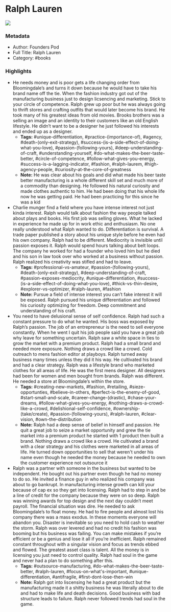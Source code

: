 # Ralph Lauren

![](https://readwise-assets.s3.amazonaws.com/static/images/default-book-icon-7.09749d3efd49.png)

### Metadata

- Author: Founders Pod 
- Full Title: Ralph Lauren
- Category: #books

### Highlights

- He needs money and is poor gets a life changing order from Bloomingdale’s and turns it down because he would have to take his brand name off the tie. When the fashion industry got out of the manufacturing business just to design licsencing and marketing. Stick to your circle of competence.
  Ralph grew up poor but he was always going to thrift stores and crafting outfits that would later become his brand. He took many of his greatest ideas from old movies. Brooks brothers was a selling an image and an identity to their customers like an old English lifestyle. He didn’t want to be a designer he just followed his interests and ended up as a designer.
    - **Tags:** #unique-differentiation, #practice-(importance-of), #agency, #death-(only-exit-strategy), #success-(is-a-side-effect-of-doing-what-you-love), #passion-(following-yours), #deep-understanding-of-craft, #understanding-yourself, #do-what-makes-the-beer-taste-better, #circle-of-competence, #follow-what-gives-you-energy, #success-is-a-lagging-indicator, #fashion, #ralph-laurem, #high-agency-people, #curiosity-at-the-core-of-greatness
    - **Note:** He was clear about his goals and did what made his beer taste better manufacturing is a whole different skill set and much more of a commodity than designing.
      He followed his natural curiosity and made clothes authentic to him. He had been doing that his whole life now he was getting paid. He had been practicing for this since he was a kid
- Charlie munger find a field where you have intense interest not just kinda interest. Ralph would talk about fashion the way people talked about plays and books.
  His first job was selling gloves. What he lacked in experience he made up for in work ethic and enthusiasm. No one really understood what Ralph wanted to do. Differentiation is survival. A trade paper published a story about his unique style before he even had his own company. Ralph had to be different.
  Mediocrity is invisible until passion exposes it. Ralph would spend hours talking about belt loops. The company he worked for had a founder who loved him but he died and his son in law took over who worked at a business without passion. Ralph realized his creativity was stifled and had to leave.
    - **Tags:** #professional-vs-amateur, #passion-(following-yours), #death-(only-exit-strategy), #deep-understanding-of-craft, #passion-exposes-mediocrity, #unique-differentiation, #success-(is-a-side-effect-of-doing-what-you-love), #thick-vs-thin-desire, #explorer-vs-optimizer, #ralph-lauren, #fashion
    - **Note:** Pursue a field of intense interest you can’t fake interest it will be exposed.
      Ralph pursued his unique differentiation and followed his curiosity optimizing for freedom. Deep commitment and understanding of his craft.
- You need to have delusional sense of self confidence. Ralph had such a constant pressure to do what he wanted. His boss was exposed by Ralph’s passion.
  The job of an entrepreneur is the need to sell everyone constantly. When he went I quit his job people said you have a great job why leave for something uncertain. Ralph saw a white space in ties to grow the market with a premium product.
  Ralph had a small brand and needed more exposure. Nothing draws a crowd like a crowd.
  Cold outreach to mens fashion editor at playboys. Ralph turned away business many times unless they did it his way. He cultivated his brand and had a clear strategy. Ralph was a lifestyle brand who marketed clothes for all areas of life. He was the first mens designer. All designers had been for women and men bought from brands. Ralph was different. He needed a store at Bloomingdale’s within the store.
    - **Tags:** #creating-new-markets, #fashion, #retailing, #sieze-opportunties, #believe-in-others, #perfect-is-the-enemy-of-good, #start-small-and-scale, #career-change-(drastic), #chase-your-dreams, #follow-what-gives-you-energy, #nothing-draws-a-crowd-like-a-crowd, #delishional-self-confidence, #ownership-(take/create), #passion-(following-yours), #ralph-lauren, #clear-vision, #own-the-distribution
    - **Note:** Ralph had a deep sense of belief in himself and passion. He quit a great job to seize a market opportunity and grew the tie market into a premium product he started with 1 product then built a brand.
      Nothing draws a crowd like a crowd. He cultivated a brand with a clear strategy and his clothes were marketed in all areas of life. He turned down opportunities to sell that weren't under his name even though he needed the money because he needed to own the customer experience not outsource it
- Ralph was a partner with someone in the business but wanted to be independent. He bought out his partner even though he had no money to do so. He invited a finance guy in who realized his company was about to go bankrupt. In manufacturing intense growth can kill your because of cap ex so they get into licensing. Ralph had to step in and be a line of credit for the company because they were on so deep.
  Ralph was winning awards for top design and the next day couldn’t meet payroll. The financial situation was dire. He needed to ask Bloomingdale’s to float money. He had to fire people and almost lost his company there was a mass exodus. In these moments everyone will abandon you. Disaster is inevitable so you need to hold cash to weather the storm. Ralph was over levered and had no credit his fashion was booming but his business was failing. You can make mistakes if you’re efficient or be a genius and lose it all if you’re inefficient.
  Ralph remained constant throughout with a singular vision and focus as trends ebbed and flowed. The greatest asset class is talent.
  All the money is in licensing you just need to control quality. Ralph had soul in the game and never had a plan to do something after this.
    - **Tags:** #outsource-manufacturing, #do-what-makes-the-beer-taste-better, #ralph-lauren, #focus-on-what's-important, #unique-differentiation, #antifragile, #first-dont-lose-then-win
    - **Note:** Ralph got into liscensing he had a great product but the manufacturing made it a shitty business he was literally about to die and had to make life and death decisions. Good business with bad structure leads to failure. Ralph never followed trends had soul in the game.
